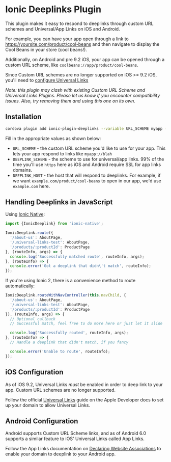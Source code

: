 Ionic Deeplinks Plugin
======

This plugin makes it easy to respond to deeplinks through custom URL schemes
and Universal/App Links on iOS and Android.

For example, you can have your app open through a link to https://yoursite.com/product/cool-beans and then navigate
to display the Cool Beans in your store (cool beans!).

Additionally, on Android and pre 9.2 iOS, your app can be opened through a custom URL scheme, like `coolbeans://app/product/cool-beans`.

Since Custom URL schemes are no longer supported on iOS >= 9.2 iOS, you'll need to [configure Universal Links](#universal-links)

*Note: this plugin may clash with existing Custom URL Scheme and Universal Links Plugins. Please let
us know if you encounter compatibility issues. Also, try removing them and using this one on its own.*

## Installation

```bash
cordova plugin add ionic-plugin-deeplinks --variable URL_SCHEME myapp --variable DEEPLINK_SCHEME=https DEEPLINK_HOST=example.com
```

Fill in the appropriate values as shown below:

 * `URL_SCHEME` - the custom URL scheme you'd like to use for your app. This lets your app respond to links like `myapp://blah`
 * `DEEPLINK_SCHEME` - the scheme to use for universal/app links. 99% of the time you'll use `https` here as iOS and Android require SSL for app links domains.
 * `DEEPLINK_HOST` - the host that will respond to deeplinks. For example, if we want `example.com/product/cool-beans` to open in our app, we'd use `example.com` here.


## Handling Deeplinks in JavaScript

Using [Ionic Native](https://github.com/driftyco/ionic-native):

```typescript
import {IonicDeeplink} from 'ionic-native';

IonicDeeplink.route({
  '/about-us': AboutPage,
  '/universal-links-test': AboutPage,
  '/products/:productId': ProductPage
}, (routeInfo, args) => {
  console.log('Successfully matched route', routeInfo, args);
}, (routeInfo) => {
  console.error('Got a deeplink that didn\'t match', routeInfo);
});
```

If you're using Ionic 2, there is a convenience method to route automatically:

```typescript
IonicDeeplink.routeWithNavController(this.navChild, {
  '/about-us': AboutPage,
  '/universal-links-test': AboutPage,
  '/products/:productId': ProductPage
}), (routeInfo, args) => {
  // Optional callback
  // Successful match, feel free to do more here or just let it slide

  console.log('Successfully routed', routeInfo, args);
}, (routeInfo) => {
  // Handle a deeplink that didn't match, if you fancy

  console.error('Unable to route', routeInfo);
});
```

[](#universal-links)
## iOS Configuration

As of iOS 9.2, Universal Links *must* be enabled in order to deep link to your app. Custom URL schemes are no longer supported.

Follow the official [Universal Links](https://developer.apple.com/library/ios/documentation/General/Conceptual/AppSearch/UniversalLinks.html) guide on the Apple Developer docs
to set up your domain to allow Universal Links.

## Android Configuration

Android supports Custom URL Scheme links, and as of Android 6.0 supports a similar feature to iOS' Universal Links called App Links.

Follow the App Links documentation on [Declaring Website Associations](https://developer.android.com/training/app-links/index.html#web-assoc) to enable your domain to
deeplink to your Android app.
